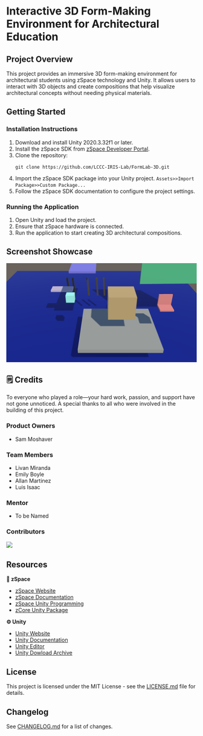 # Interactive 3D Form-Making Environment for Architectural Education

## Project Overview
This project provides an immersive 3D form-making environment for architectural students using zSpace technology and Unity. It allows users to interact with 3D objects and create compositions that help visualize architectural concepts without needing physical materials.

## Getting Started

### Installation Instructions
1. Download and install Unity 2020.3.32f1 or later.
2. Install the zSpace SDK from [zSpace Developer Portal](https://developer.zspace.com/).
3. Clone the repository:  
    ```
    git clone https://github.com/LCCC-IRIS-Lab/FormLab-3D.git
    ```
4. Import the zSpace SDK package into your Unity project. `` Assets>>Import Package>>Custom Package...  ``
5. Follow the zSpace SDK documentation to configure the project settings.

### Running the Application
1. Open Unity and load the project.
2. Ensure that zSpace hardware is connected.
3. Run the application to start creating 3D architectural compositions.

## Screenshot Showcase

<p align="center">
    <img src="README_images/formlab_01.PNG" alt="formlab_01" >
</p>

## 🗒️ Credits
To everyone who played a role—your hard work, passion, and support have not gone unnoticed. A special thanks to all who were involved in the building of this project.
### Product Owners
- Sam Moshaver

### Team Members
- Livan Miranda
- Emily Boyle
- Allan Martinez
- Luis Isaac

<!--- TODO: Find out if there is a mentor --->
### Mentor
- To be Named


<!-- TODO: Add Contributors --->
### Contributors
<a href = "https://github.com/LCCC-IRIS-Lab/FormLab-3D/graphs/contributors">
   <img src = "https://contrib.rocks/image?repo=LCCC-IRIS-Lab/FormLab-3D"/>
 </a>

## Resources 

**🧊 zSpace**

- [zSpace Website](https://zspace.com/)
- [zSpace Documentation](https://developer.zspace.com/docs/)
- [zSpace Unity Programming](https://zspace.com/edu/unityprogramming)
- [zCore Unity Package](https://developer.zspace.com/downloads)

**⚙️ Unity**

- [Unity Website](https://unity.com/)
- [Unity Documentation](https://docs.unity.com/)
- [Unity Editor](https://unity.com/download)
- [Unity Dowload Archive](https://unity.com/releases/editor/archive)

## License
This project is licensed under the MIT License - see the [LICENSE.md](LICENSE.md) file for details.

## Changelog
See [CHANGELOG.md](CHANGELOG.md) for a list of changes.
